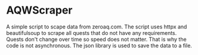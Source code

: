 # AQWScraper
A simple script to scape data from zeroaq.com.
The script uses httpx and beautifulsoup to scrape all quests that do not have any requirements.
Quests don't change over time so speed does not matter. That is why the code is not asynchronous.
The json library is used to save the data to a file.
